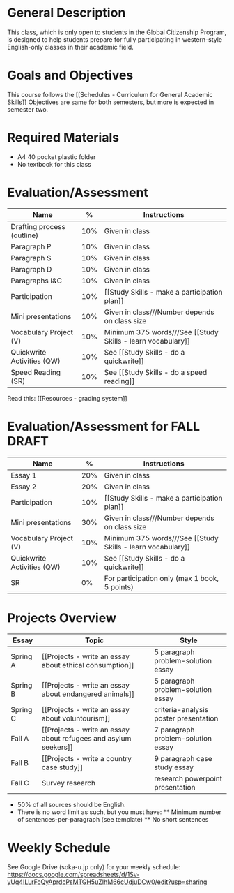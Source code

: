# General Description
This class, which is only open to students in the Global Citizenship Program, is designed to help students prepare for fully participating in western-style English-only classes in their academic field.

# Goals and Objectives
This course follows the [[Schedules - Curriculum for General Academic Skills]]
Objectives are same for both semesters, but more is expected in semester two.

# Required Materials
* A4 40 pocket plastic folder
* No textbook for this class

# Evaluation/Assessment
Name                        |%      |Instructions
----------------------------|-------|-------------
Drafting process (outline)  |10%    |Given in class
Paragraph P  				|10%    |Given in class
Paragraph S 				|10%    |Given in class    
Paragraph D 				|10%    |Given in class   
Paragraphs I&C 				|10%    |Given in class   
Participation               |10%    |[[Study Skills - make a participation plan]]    
Mini presentations          |10%    |Given in class///Number depends on class size
Vocabulary Project (V)      |10%    |Minimum 375 words///See [[Study Skills - learn vocabulary]]
Quickwrite Activities (QW)  |10%    |See [[Study Skills - do a quickwrite]]    
Speed Reading (SR)          |10%    |See [[Study Skills - do a speed reading]]    


Read this: [[Resources - grading system]]

# Evaluation/Assessment for FALL DRAFT
Name                        |%      |Instructions
----------------------------|-------|-------------
Essay 1  					|20%    |Given in class
Essay 2  					|20%    |Given in class
Participation               |10%    |[[Study Skills - make a participation plan]]    
Mini presentations          |30%    |Given in class///Number depends on class size
Vocabulary Project (V)      |10%    |Minimum 375 words///See [[Study Skills - learn vocabulary]]
Quickwrite Activities (QW)  |10%    |See [[Study Skills - do a quickwrite]]    
SR 							|0%		|For participation only (max 1 book, 5 points)



# Projects Overview
|Essay		|Topic						 										|Style
|------------|--------------------------- 										|--------------
|Spring A	|[[Projects - write an essay about ethical consumption]]			|5 paragraph problem-solution essay
|Spring B	|[[Projects - write an essay about endangered animals]]				|5 paragraph problem-solution essay
|Spring C	|[[Projects - write an essay about voluntourism]]	                |criteria-analysis poster presentation
|Fall A		|[[Projects - write an essay about refugees and asylum seekers]]	|7 paragraph problem-solution essay
|Fall B		|[[Projects - write a country case study]]                          |9 paragraph case study essay
|Fall C		|Survey research							                |research powerpoint presentation

* 50% of all sources should be English.
* There is no word limit as such, but you must have:
** Minimum number of sentences-per-paragraph (see template)
** No short sentences



# Weekly Schedule
See Google Drive (soka-u.jp only) for your weekly schedule: https://docs.google.com/spreadsheets/d/1Sv-yUq4ILLrFcQyAprdcPsMTGH5uZIhM66cUdjuDCw0/edit?usp=sharing
